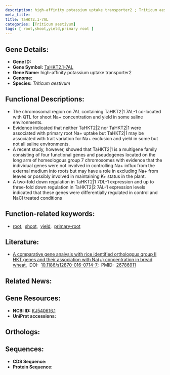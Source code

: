 ```yaml
---
description: high-affinity potassium uptake transporter2 ; Triticum aestivum
meta_title:
title: TaHKT2.1-7AL
categories: [Triticum aestivum]
tags: [ root,shoot,yield,primary root ]
---
```


## Gene Details:
- **Gene ID:** []()
- **Gene Symbol:** <u>TaHKT2.1-7AL</u>
- **Gene Name:** high-affinity potassium uptake transporter2
- **Genome:** []()
- **Species:** *Triticum aestivum*

## Functional Descriptions:
   - The chromosomal region on 7AL containing TaHKT2|1 7AL-1 co-located with QTL for shoot Na+ concentration and yield in some saline environments.
   - Evidence indicated that neither TaHKT2|2 nor TaHKT2|1 were associated with primary root Na+ uptake but TaHKT2|1 may be associated with trait variation for Na+ exclusion and yield in some but not all saline environments.
   - A recent study, however, showed that TaHKT2|1 is a multigene family consisting of four functional genes and pseudogenes located on the long arm of homeologous group 7 chromosomes with evidence that the individual genes were not involved in controlling Na+ influx from the external medium into roots but may have a role in excluding Na+ from leaves or possibly involved in maintaining K+ status in the plant.
   - A two-fold down regulation in TaHKT2|1 7DL-1 expression and up to three-fold down regulation in TaHKT2|2 7AL-1 expression levels indicated that these genes were differentially regulated in control and NaCl treated conditions

## Function-related keywords:
   - [root](/tags/root/),&nbsp;&nbsp;[shoot](/tags/shoot/),&nbsp;&nbsp;[yield](/tags/yield/),&nbsp;&nbsp;[primary-root](/tags/primary-root/)

## Literature:
   - [A comparative gene analysis with rice identified orthologous group II HKT genes and their association with Na(+) concentration in bread wheat.](https://doi.org/10.1186/s12870-016-0714-7)&nbsp;&nbsp;DOI:&nbsp;&nbsp;[10.1186/s12870-016-0714-7](https://doi.org/10.1186/s12870-016-0714-7);&nbsp;&nbsp;PMID:&nbsp;&nbsp;[26786911](https://pubmed.ncbi.nlm.nih.gov/26786911/)

## Related News:

## Gene Resources:
- **NCBI ID:**  [KJ540616.1](https://www.ncbi.nlm.nih.gov/gene/?term=KJ540616.1)
- **UniProt accessions:**  [](https://www.uniprot.org/uniprotkb//entry)

## Orthologs:

## Sequences:
- **CDS Sequence:**
- **Protein Sequence:**
